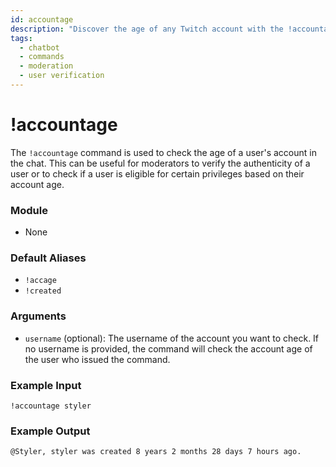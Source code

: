 ```yaml
---
id: accountage
description: "Discover the age of any Twitch account with the !accountage command."
tags:
  - chatbot
  - commands
  - moderation
  - user verification
---
```


# !accountage

The `!accountage` command is used to check the age of a user's account in the chat. This can be useful for moderators to verify the authenticity of a user or to check if a user is eligible for certain privileges based on their account age.

### Module

- None

### Default Aliases

- `!accage`
- `!created`

### Arguments

- `username` (optional): The username of the account you want to check. If no username is provided, the command will check the account age of the user who issued the command.

### Example Input

```
!accountage styler
```

### Example Output

```
@Styler, styler was created 8 years 2 months 28 days 7 hours ago. 
```
